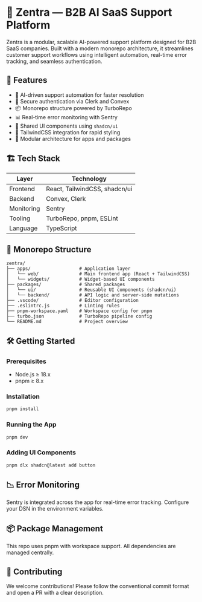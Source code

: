# 🧠 Zentra — B2B AI SaaS Support Platform

Zentra is a modular, scalable AI-powered support platform designed for B2B SaaS companies. Built with a modern monorepo architecture, it streamlines customer support workflows using intelligent automation, real-time error tracking, and seamless authentication.

## 🚀 Features

- 🤖 AI-driven support automation for faster resolution
- 🔐 Secure authentication via Clerk and Convex
- 📦 Monorepo structure powered by TurboRepo
- 📊 Real-time error monitoring with Sentry
- 🎨 Shared UI components using `shadcn/ui`
- 💨 TailwindCSS integration for rapid styling
- 🧩 Modular architecture for apps and packages

## 🏗️ Tech Stack

| Layer        | Technology                      |
|--------------|---------------------------------|
| Frontend     | React, TailwindCSS, shadcn/ui   |
| Backend      | Convex, Clerk                   |
| Monitoring   | Sentry                          |
| Tooling      | TurboRepo, pnpm, ESLint         |
| Language     | TypeScript                      |

## 📁 Monorepo Structure
```
zentra/
├── apps/                  # Application layer
│   └── web/               # Main frontend app (React + TailwindCSS)
│   └── widgets/           # Widget-based UI components
├── packages/              # Shared packages
│   └── ui/                # Reusable UI components (shadcn/ui)
│   └── backend/           # API logic and server-side mutations
├── .vscode/               # Editor configuration
├── .eslintrc.js           # Linting rules
├── pnpm-workspace.yaml    # Workspace config for pnpm
├── turbo.json             # TurboRepo pipeline config
└── README.md              # Project overview
```

## 🛠️ Getting Started

### Prerequisites

- Node.js ≥ 18.x
- pnpm ≥ 8.x

### Installation

```bash
pnpm install
```

### Running the App

```bash
pnpm dev
```

### Adding UI Components

```bash
pnpm dlx shadcn@latest add button
```

## 📉 Error Monitoring

Sentry is integrated across the app for real-time error tracking. Configure your DSN in the environment variables.

## 📦 Package Management

This repo uses pnpm with workspace support. All dependencies are managed centrally.

## 🤝 Contributing

We welcome contributions! Please follow the conventional commit format and open a PR with a clear description.
